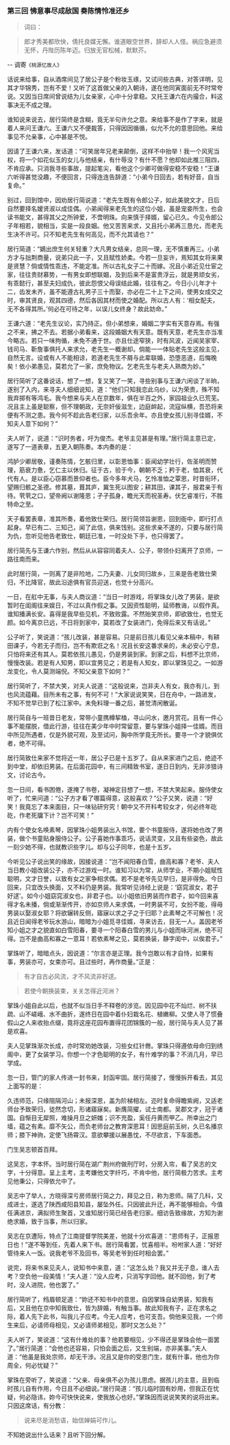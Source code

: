 <script type="text/javascript">
    var head = document.getElementsByTagName('head')[0];
    cssURL = '/public/article_1.css';
    linkTag = document.createElement('link');
    linkTag.href = cssURL;
    linkTag.setAttribute('type','text/css');
    linkTag.setAttribute('rel','stylesheet');
    head.appendChild(linkTag);
</script>
### 第三回   怫意事尽成敌国    奏陈情怜准还乡  

> 词曰：

> 郎才秀美都欣快，倩托良媒无懈。谁道眼空世界，辞却人人怪。祸应急避须无怀，丹陛历陈年迈。归放无官松械，默默芥。

-- 调寄`《桃源忆故人》`

话说来给事，自从酒席间见了居公子是个粉妆玉琢，又试问些古典，对答详明，见其才华锦秀，岂有不爱！又听了这首做父亲的入朝诗，遂在他同寅面前无不时常夸说。又因当日席间曾说结为儿女亲家，心中十分拿稳。又托王谦六在内撮合，料这事决无不成之理。

谁知说来说去，居行简终是含糊，竟无半句许允之意。来给事不是作了字来，就是着人来问王谦六。王谦六又不便裁答，只得因因循循，似允不允的意思回他。来给事见不允亲事，心中甚是不悦。

因请了王谦六来，发话道：“可笑居年兄老来颠倒，这样不中抬举！我一个风宪当权，将一个如花似玉的女儿与他结亲，有什辱没？有什不愿？他却如此推三阻四，不肯应承。只消我寻些事故，提起笔尖，看他这个少卿可做得安稳不安稳！”王谦六听得甚觉没趣，不便回言，只得连连告辞道：“小弟今日回去，若有好音，自当复命。”

别过，回到馆中，因劝居行简说道：“老先生既有令郎公子，如此美貌文才，日后自然要择名嫒贤淑以成佳偶。小弟闻得来老先生的这位小姐，虽是宠妾所生，也会读书能文，甚得其父之所钟爱，不啻明珠。向来慎于择婿，留心已久。今见令郎公子年相若，貌相当，实是一段良姻。他又苦苦来求，又且托小弟再三恳允，而老先生决不许可。只不知老先生有何高见，而不允其请也？”

居行简道：“嫡出庶生何关轻重？大凡男女结亲，总同一理，无不慎重再三。小弟方才与拙荆商量，说弟只此一子，又且赋性娇柔。今若一旦妄许，焉知其女将来果是贤慧？倘或情性乖违，不能定准。所以古礼女子二十而嫁。况且小弟近见仕宦之家，往往贵财慕势，一有男女即想联姻，及到后来不是富贵浮云，就是男顽女劣，有乖懿行，甚至夫妇成仇，彼此怨恨父母误结此婚，往往有之。今日小儿年才十二，齿发未齐，虽不能遵古礼男子三十而娶，亦必在二十上下之间，使男女成交之时，审其贤良，观其四德，然后各因其材而使之婚配。所以古人有：‘相女配夫，无不各得其所。’何必在可待之年，以误儿女终身？故此妨命。”

王谦六道：“老先生议论，实乃持正。但小弟想来，婚姻二字实有天意存焉。有强之不来，拂之不去。若据小弟看来，这段婚姻大有天意。既有天意，老先生亦当准今略古。若只一味拘循，未免不通于世。亦且仕途窄狭，时有风波，近闻吴家宰、钱司马、靳詹事俱托人来求允，老先生一概谢却。倘能一一体贴老先生这般主见，自然无言。设或有人不能相谅，若道老先生不屑与此辈联婚，恐堕恶道，后悔晚矣！依小弟愚见，莫若允了一家，庶免物议。乞老先生与老夫人熟商为妙。”

居行简听了这番说话，想了一想，复又笑了一笑，寻些别事与王谦六闲谈了半晌，遂别了入内，来寻夫人细细说知，道：“他们只知我恋此乌纱，以为荣贵，殊不知我弃掷有等鸿毛。我今想来与夫人在京数年，俱在半百之外，家园祖业久已荒芜。况且主上虽是聪察，但不理朝政，无奈奸佞滋生，边庭衅起，流寇纵横，吾恐将来便有不测之患。我今何不趁此告老归家，以乐吾余年。亦且使女孩儿别寻佳婿，不知夫人意下如何？”

夫人听了，说道：“识时务者，吁为俊杰。老爷主见甚是有理。”居行简主意已定，遂写了一道表章，五更入朝陈奏。本内奏的是：

鸿胪少卿居敬，谨奏陈情，乞骸归里，以彰恩恤事：臣闻幼学壮行，佐圣明而赞理，筋衰力惫，乞仁主以休归。征于古，验于今，朝朝不乏；矜于老，恤其衰，代代有人。是以臣心窃慕而景仰者也。臣今多年犬马，乞怜准恤之覃恩，时昔衔环，望赐归骸之圣德。修其墓，葺其庐，冀生死以图安；耕其田，课其子，报君亲于有待。茕茕之口，望帝阙以谢隆恩；孑孑孤身，瞻光天而祝圣寿。伏乞睿准行，不胜特命之至。

天子看罢表章，准其所奏，着他致仕荣归。居行简领旨谢恩，回到衙中，即行打点起身。早已有二、三知己，闻了此信，俱来饯别。这些求亲不遂的，只要与居行简为仇，忽听见他告老致仕，朝廷已准，一时没处下手，也只得罢了。

居行简先与王谦六作别，然后从从容容同着夫人、公子，带领仆妇离开了京师，一路往南而来。

此时居行简，一则离了是非险地，二乃夫妻、儿女同归故乡，三来是告老致仕荣归，不比降官，故此沿途俱有官员迎送，也觉十分高兴。

一日，在舡中无事，与夫人商议道：“当日一时游戏，将掌珠女儿改了男装，是欲暂时在闺阁往来娱日，不过以真作假之事。又因资性聪明，延师教诲，以假作真。谁知播满长安。喜得是我早些见机，不致败露。不然贻笑京师，即欲致仕，也觉无颜。如今离京已远，不日将到家中，莫若改了女装进门，免得后来又有话说。”

公子听了，笑说道：“孩儿改装，甚是容易。只是前日孩儿看见父亲本稿中，有耕田课子，今若无子而归，岂不有欺诳之名！况且长安这番求亲的，未必安心宁息，只怕将来还有其人。莫若依孩儿愚见，仍是男装到家。到家之后，料想不比京师，慢慢改装。若是有人知男，即以宜男见之；若是有人知女，即以掌珠见之。一如游龙变化，令人莫测端倪。不知父亲意下如何？”

居行简听了，不禁大笑，对夫人说道：“这般说来，岂非夫人有女，我亦有儿，到也风流蕴藉。目所未有之事，有何不可！”大家说说笑笑，日在舟中，一路进发，不知不觉早已到了松江家中。未免料理一番之后，甚觉清闲散诞。

居行简自与一班昔日老友，常带小童携樽挈榼，寻山问水，邀月赏花。且有一件心事不能摆脱，借此行游，往往在美少年中时常留意，要与掌珠小姐择一佳婿。而目中所见所遇者，仅是外貌可观，及至试问，胸中所学竟无所长。要寻一个才貌俱优者，绝不可得。

居行简致仕来家不觉将近一年，居公子已是十五岁了。自从来家进门之后，绝迹不到中堂，却依旧男装。在后面花园中，有三间精致书室，遂日日到内，无非涉猎诗文，讨论古今。

忽一日间，看书困倦，遂掩了书卷，凝神定目想了一想，不禁大笑起来。服侍使女听了，忙来问道：“公子方才看了哪篇得意，这般喜欢？”公子又笑，说道：“好笑！我竟忘了本来面目，只一味钻研穷究！朝中又不开科考较女才，何必终年矻矻，作老死牖下计？岂不可笑！”

内有个使女名唤素琴，因掌珠小姐男装出入书馆，要个书童服侍，遂将她也改了男装，做个书童贴身服侍公子。公子喜她作事乖巧，说话灵变，又且有些姿色，故此一刻少她不得，也就教识些字儿。却与公子同年，也是十五岁。

今听见公子说出笑的缘故，因接说道：“岂不闻阳春白雪，曲高和寡？老爷、夫人当日教小姐改装公子，亦不过游戏一时。谁知习以为常，从师学业，不期小姐赋性聪明，文才日誉，以致有女之家争相求偶。若不是老爷先见早归，是非得免。今日回来，只宜改头换面，又不料仍是男装。我常听见诗经上说是：‘窈窕淑女，君子好逑’。如今小姐窈窕淑女也，非君子也。以小姐依旧男装而作君子，如今回来喜得才名未播，倘或渐渐传开，亦如京师人来求偶，一时男装不可，女扮不能，得毋男装以娶淑女耶？将欲辗转反侧，寤寐以求之子之于归耶？此素琴之不可解也！况且近日闻得老爷玩水游山，暗暗为小姐觅寻佳婿，寻来访去，目无一人。盖因老爷知小姐之才之貌直如白雪阳春，要寻一个阳春白雪的男儿与小姐而咏河洲，绝不可得。岂不是曲高和寡之一意耳！若依素琴之见，莫若换装，静字闺中，以俟君子。”

掌珠听了，暗暗点头，因说道：“尔言亦是正理。我今岂敢以有才自恃，如果有事，男装亦可，女束亦可。且过些时，再作商量。”正是：

> 有才自古必风流，才不风流非好逑。

> 若使今朝换装束，关关怎得近河洲？

掌珠小姐自此以后，也就不似当日手不释卷的涉览。因见园中花不灿烂、树不扶疏、山不嵯峨、水不曲折，遂终日在园中着仆妇栽名花、植嫩柳。又使人寻了惯叠假山之人来收抬点缀，竟将这座花园布置得花团锦簇的一般，居行简与夫人见了甚是欢喜。

夫人见掌珠渐次长成，亦时常劝她改装，习些女红针黹。掌珠只得遵依母命归到绣阁中，更了女装学习。你想一个才色聪明的女子，有什难学的事？不消几月，早已学成。

忽一日，管门的家人传进一封书来，封函牢固。居行简接了，慢慢拆开看去，其见上面写的是：

久违师范，只缘阻隔河山；未报深恩，盖为阶梯相左。迩时复命得瞻紫阙，又适老师台予致荣归，徒然念切，形诸寤寐矣。新膺简擢，试士南都。吴郡文才，冠于诸国。自惭目无犀照，难操月旦之妍媸；识不充盈，奚任丹黄而甲乙。所幸出之门墙，蕴之有素。靡不矢公，而负老师台之教育深恩耳！因思庭前玉树，久已名播京师；膝下神驹，定使飞扬霄汉。意欲攀援以展愚忱，不尽欲言，下车面悉。

门生吴志顿首百拜。

这吴志，字本怀。当时居行简在湖广荆州府做刑厅时，分房入帘，看了吴志的文字，十分得意。呈上主考，主考嫌他文字纤巧，不肯中他，居行简极力苦求。主考见他秉公，只得依允中了。

吴志中了举人，方晓得深亏房师居行简之力，拜见之日，称为恩师。隔了几科，又成进士，遂选了陕西咸阳县知县，屡坠外任。只因彼此升迁，再不能够相会。今值任满进京，满拟师生聚首，又谁知居行简已经告老归家。细访告致缘故，方知为谢绝求婚，致于当事，所以归家。

吴志在京遭际，特点了江南提督学院美差，他就十分欢喜道：“恩师有子，正报恩日也！”遂不等到任，先着人来下书。居行简看罢，忧喜相半。吩咐家人道：“好好管待来人一饭。说我老爷不及回书，等吴老爷到任时相会罢。”

说完，将来书来见夫人，说知书中来意，道：“这怎么处？我又并无子息，谁人去考？空负他一段美情！”夫人道：“没人应考，只消写字回他。就不回他，到了考时，没人进院，他也罢了。”

居行简听了，绉眉顿足道：“妳还不知书中的意思，自因掌珠自幼男装，知我有后，又且他在京中知我致仕，皆为辞婚，有触当事。故此知我有子，正在求名之际，着人先下此书，叫我儿子应考。今无人应考，也可支吾。倘他来见我，一个师生来后，必请师母相见，又必请师弟相见，那时又怎么处？”

夫人听了，笑说道：“这有什难处的事？他若要相见，少不得还是掌珠会他一面罢了。”居行简道：“会他也还容易，只怕会面之后，又生别端，亦非美事。”夫人道：“他虽是我处宗师，却无干涉。况且又是你的受恩门生，就有什事，他也为你周全，何必忧疑？”

掌珠在旁听了，笑说道：“父亲、母亲俱不必为孩儿思虑。据孩儿的主意，且到临时孩儿自有作用，今日且不必细说。”居行简道：“孩儿临时固有妙用，但我正在忧疑，何必隐讳，妳今可快快说来，使我放心也好。”掌珠因而说说笑笑的说将出来。只因这席话，有分教：

> 说来尽是消愁语，始信婵娟可作儿。

不知她说出什么话来？且听下回分解。